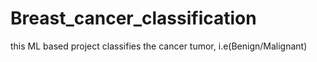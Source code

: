 # Breast_cancer_classification
this ML based project classifies the cancer tumor, i.e(Benign/Malignant)
